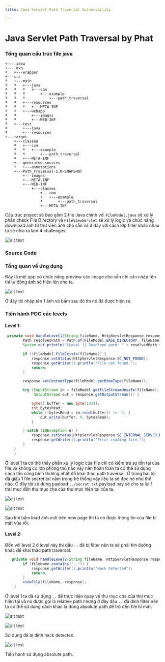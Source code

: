 ```yaml
---
title: Java Servlet Path Traversal Vulnerability

---
```


# Java Servlet Path Traversal by Phat

### Tổng quan cấu trúc file java

```text
+---.idea
+---.mvn
ª   +---wrapper
+---src
ª   +---main
ª   ª   +---java
ª   ª   ª   +---com
ª   ª   ª       +---example
ª   ª   ª           +---path_traversal
ª   ª   +---resources
ª   ª   ª   +---META-INF
ª   ª   +---webapp
ª   ª       +---images
ª   ª       +---WEB-INF
ª   +---test
ª       +---java
ª       +---resources
+---target
    +---classes
    ª   +---com
    ª   ª   +---example
    ª   ª       +---path_traversal
    ª   +---META-INF
    +---generated-sources
    ª   +---annotations
    +---Path_Traversal-1.0-SNAPSHOT
        +---images
        +---META-INF
        +---WEB-INF
            +---classes
                +---com
                ª   +---example
                ª       +---path_traversal
                +---META-INF
```
Cấu trúc project sẽ bao gồm 2 file Java chính với `FileModel.java` sẽ xử lý phần check File Directory và `FileViewServlet` sẽ xử lý logic và chức năng download ảnh từ thư viện ảnh cho sẵn và ở đây với cách lớp filter khác nhau ta sẽ chia ra làm 4 challenges.

![alt text](image.png)

### Source Code


### Tổng quan về ứng dụng
Đây là một app có chức năng preview các image cho sẵn chỉ cần nhập tên thì tự động ảnh sẽ hiện lên cho ta.

![alt text](image-1.png)

Ở đây tôi nhập tên 1 ảnh và bấm sau đó thì nó đã được hiện ra.

### Tiến hành POC các levels
#### Level 1:

```java
 private void handleLevel1(String fileName, HttpServletResponse response) throws IOException {
        Path resolvedPath = Path.of(FileModel.BASE_DIRECTORY, fileName).normalize();
        System.out.println("[Level 1] Resolved path: " + resolvedPath.toAbsolutePath());

        if (!fileModel.fileExists(fileName)) {
            response.setStatus(HttpServletResponse.SC_NOT_FOUND);
            response.getWriter().println("File not found.");
            return;
        }

        response.setContentType(fileModel.getMimeType(fileName));

        try (InputStream in = fileModel.getFileStreamUnsafe(fileName);
             OutputStream out = response.getOutputStream()) {

            byte[] buffer = new byte[1024];
            int bytesRead;
            while ((bytesRead = in.read(buffer)) != -1) {
                out.write(buffer, 0, bytesRead);
            }

        } catch (IOException e) {
            response.setStatus(HttpServletResponse.SC_INTERNAL_SERVER_ERROR);
            response.getWriter().println("Error reading file.");
        }
    }
    }
```
Ở level 1 ta có thể thấy phần xử lý logic của file chỉ có kiểm tra sự tồn tại của file và không có lớp phòng thủ nào vậy nên hoàn toàn ta có thể sử dụng cách tấn công bình thường nhất để khai thác path traversal. Ở trong bài tôi đã giấu 1 file secret.txt nằm trong hệ thống vậy liệu ta sẽ đọc nó như thế nào.
Ở đây tôi sẽ dùng payload `../secret.txt` payload này sẽ cho ta lùi 1 thư mục đến thư mục cha của thư mục hiện tại của ta.

![alt text](image-2.png)

![alt text](image-3.png)

Sau khi bấm load ảnh mới trên new page thì ta có được thông tin của file bí mật vừa rồi.

#### Level 2:
Đến với level 2 ở level này thì dấu `..` đã bị filter nên ta sẽ phải tìm đường khác để khai thác path traversal.

```java
   private void handleLevel2(String fileName, HttpServletResponse response) throws IOException {
        if (fileName.contains("..")) {
            response.getWriter().println("Hack Detected");
            return;
        }
        viewFile(fileName, response);
    }
```

Ở level 1 ta đã sử dụng `..` để thực hiện quay về thư mục cha của thư mục hiện tại và nó được gọi là relative path nhưng ở đây dấu `..` đã dính filter nên ta có thể sử dụng cách khác là dùng absolute path để trỏ đến file bí mật.

![alt text](image-4.png)

![alt text](image-5.png)

Sử dụng đã bị dính hack detected.

![alt text](image-7.png)

Tiến hành sử dụng absolute path.


